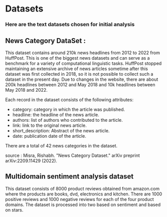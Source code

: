 # Datasets
### Here are the text datasets chosen for initial analysis
## News Category DataSet : 

This dataset contains around 210k news headlines from 2012 to 2022 from HuffPost. This is one of the biggest news datasets and can serve as a benchmark for a variety of computational linguistic tasks. HuffPost stopped maintaining an extensive archive of news articles sometime after this dataset was first collected in 2018, so it is not possible to collect such a dataset in the present day. Due to changes in the website, there are about 200k headlines between 2012 and May 2018 and 10k headlines between May 2018 and 2022.

Each record in the dataset consists of the following attributes:

- category: category in which the article was published.
- headline: the headline of the news article.
- authors: list of authors who contributed to the article.
- link: link to the original news article.
- short_description: Abstract of the news article.
- date: publication date of the article. 

There are a total of 42 news categories in the dataset.

source : Misra, Rishabh. "News Category Dataset." arXiv preprint arXiv:2209.11429 (2022).

## Multidomain sentiment analysis dataset

This dataset consists of 8000 product reviews obtained from amazon.com where the products are books, dvd, electronics and kitchen. 
There are 1000 positive reviews and 1000 negative reviews for each of the four product domains. The dataset is processed into
two based on sentiment and based on stars.


